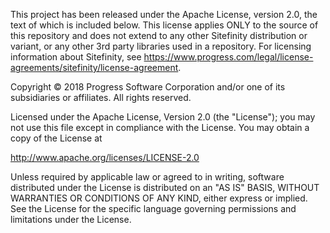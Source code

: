 ﻿

This project has been released under the Apache License, version 2.0, the text of which is included below. This license applies ONLY to the source of this repository and does not extend to any other Sitefinity distribution or variant, or any other 3rd party libraries used in a repository. For licensing information about Sitefinity, see https://www.progress.com/legal/license-agreements/sitefinity/license-agreement.

Copyright © 2018 Progress Software Corporation and/or one of its subsidiaries or affiliates. All rights reserved.

Licensed under the Apache License, Version 2.0 (the "License"); you may not use this file except in compliance with the License. You may obtain a copy of the License at

http://www.apache.org/licenses/LICENSE-2.0

Unless required by applicable law or agreed to in writing, software distributed under the License is distributed on an "AS IS" BASIS, WITHOUT WARRANTIES OR CONDITIONS OF ANY KIND, either express or implied. See the License for the specific language governing permissions and limitations under the License.

